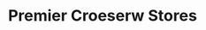 ---
title: "Premier Croeserw Stores"
url: /port-talbot/premier-croeserw-stores/
shop: convenience
---
